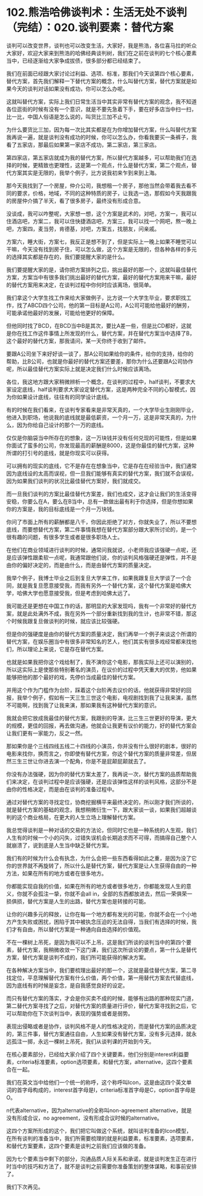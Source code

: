 # 102.熊浩哈佛谈判术：生活无处不谈判（完结）：020.谈判要素：替代方案

谈判可以改变世界，谈判也可以改变生活，大家好，我是熊浩，各位喜马拉的听众大家好，欢迎大家来到熊浩的哈佛经典谈判树，我们在之前在谈判的七个核心要素当中，已经逐渐给大家争成拔债，很多部分都已经结束了。

我们在前面已经跟大家讨论过利益、选项、标准，那我们今天谈第四个核心要素，替代方案，首先我们解释一下替代方案的概念，什么叫替代方案，替代方案就是如果今天的谈判对话如果没有成功，你可以怎么办呢。

这就叫替代方案，实际上我们日常生活当中其实非常有替代方案的观念，我不知道各位逛街的时候有没有一个意识，就是不要先急着下手，要在好多店当中扫一扫，比一比，中国人俗语是怎么说的，叫货比三加不止亏。

为什么要货比三加，因为每一次比其实都是在为你增加替代方案，什么叫替代方案我再说一遍，就是谈判没有成功的时候，你可以怎么办，你看我要买一条裤子，我看了五家店，那最后如果第一家店不成功，第二家店，第三家店。

第四家店，第五家店就成为我的替代方案，所以替代方案越多，可以帮助我们在选择的时候，更精致也更理性，这是第一个观点，什么是替代方案，第二个观点，替代方案其实是无限的，我举个例子，比方说我初来乍到来到上海。

那今天我找到了一个房屋，仲介公司，我想租一个房子，那他当然会带着我去看不同的要求，价格，地域，不同的这种特质的房子，让我选一选，那假如今天我跟我的房屋仲介搞了半天，看了很多房子，最终没有形成合意。

没谈成，我可以咋整呢，大家想一想，这个方案是武术的，对吧，方案一，我可以住酒店吧，方案二，我可以住快捷酒店吧，方案三，我可以找一个网吧，熬一晚上吧，方案四，麦当劳，肯德基，对吧，方案五，找朋友，问亲戚。

方案六，睡大街，方案七，我反正是想不到了，但是实际上一晚上如果不睡觉可以干嘛，今天没有找到房子住，可以怎么做，这个方案是无限的，但各种各样的多元的选择其实都是存在的，我们要提醒大家的是什么。

我们要提醒大家的是，请你把方案排列之后，挑出最好的那一个，这就叫最佳替代方案，方案当中有很多我们挑出最好的替代方案，最好的替代方案用来干嘛，最好的替代方案用来决定，在谈判过程中你何时应该离场，很简单。

我们拿这个大学生找工作来给大家做例子，比方说一个大学生毕业，要求职找工作，找了ABCD四个公司，他的第一目标是A公司，A公司可能给他最好的酬劳，可能承诺他最好的发展，可能给他更好的保障。

但他同时找了BCD，在BCD当中B是其次，要比A差一些，但是比CD都好，这就是你在找工作这件事情上所发现的什么，替代方案，并在替代方案当中选择了B，这个最好的替代方案，那我请问，某一天你终于收到了邮件。

要跟A公司坐下来好好谈一谈了，那A公司如果给你的条件，给你的支持，给你的帮助，比B公司，也就是你最好的替代方案还要差，那你为什么还要跟A公司协作呢，所以最佳替代方案实际上就是决定我们什么时候应该离场。

各位，我这地方跟大家稍微辨析一个概念，在谈判的过程中，half谈判，不要求大家设定底线，half谈判要求大家设定替代方案，这是两种完全不同的心智模式，因为你如果设计底线，往往有的同学设计底线。

有的时候在我们看来，在谈判专家看来是非常天真的，一个大学毕业生刚刚毕业，他进入到职场，他说我的底线就是最低薪资，一个月一万，这是非常天真的，为什么，因为你给自己设计的那个一万的底线。

仅仅是你脑袋当中所存在的想象，这一万块钱并没有任何兑现的可能性，但是如果你面试了蛮多的公司，你发现最高的薪酬是8000，这是你最佳的替代方案，这种所谓的打引号的底线，就是你现实可以获得。

可以拥有的现实的底线，它不是存在在想象当中，它是存在在经验当中，我们通常因为底线设的太高而误视，但一旦我们能够有真实的替代方案，我们就不会误视，因为如果我们谈判的状况比最佳替代方案好，我们就成交。

而一旦我们谈判的方案比最佳替代方案差，我们也成交，这才会让我们的生活变得安稳，你要么在A，要么在B当中，总有一款做出最有利于你选择，但是你想如果你的方案是，我的目标底线是一个月一万块钱。

你问了市面上所有的薪酬都是八千，你因此拒绝了对方，你就失业了，所以不要想底线，而要想替代方案，第二件事情我想在替代方案部分跟大家所讨论的，是一个很有趣的问题，有很多学生或者是很多职场人士。

在他们在商业领域进行谈判的时候，通常问我就说，小老师我应该强硬一点呢，还是应该弹性跟柔软一点呢，我通常跟他们说，你的谈判风格强硬还是弹性，并不是由你的偏好决定的，而是由什么，而是由替代方案的质量决定。

我举个例子，我博士毕业之后到复旦大学来工作，如果我跟复旦大学谈了一个合同，就是我复旦愿意接受我，而我有另外一个替代方案，这个替代方案是哈佛大学，哈佛大学也愿意接受我，但是考虑到哈佛太远了。

我可能还是更想在中国工作的话，那明显的大家发现吗，我有一个非常好的替代方案，就是此处满外不成，我在另外一个部分重新找到我的生计，也非常不错，那这个时候我跟复旦做谈判的时候，就应该比较强硬。

但是你的强硬度是由你的替代方案的质量决定，我们再举一个例子来谈这个所谓的替代方案，在娱乐圈当中有很多非常知名的艺人，他们其实有很多戏经常都来找他们，所以理论上来说，它是存在替代方案。

也就是如果我把你这个戏给制了，我不演你这个电影，那我实际上还可以演别的，所以这实际上是使那些特别著名的演员，在议价的过程中凭天重大的优势，他如果能够把他的那个最好的戏，先停价当成最佳的替代方案。

并用这个作为门槛作为台阶，踩着这个台阶再去议价的话，他就获得非常好的回报，我举个例子，假如有一天三生三世这个电影，电视剧找到我了让我来演，虽然不可能啊，找到我了让我来演，那如果我有这种替代方案的意识。

我就会把它放成我最佳的替代方案，我跟别的导演，比三生三世更好的导演，更大的规模，更佳的回报，再去做沟通，他就会让我更有议价的能力，好的替代方案会让我们更有一家能力，反之一然。

那如果你是个三线四线五线二十四线的小演员，你并没有什么很好的剧本，很好的电影来找你，换而言之，你即使有替代方案，你这个替代方案的质量非常差，但居然三生三世让你进去演一个配角，你是不是屁颠屁颠就去了。

你没有办法强硬，因为你的替代方案太差了，我再说一次，替代方案的品质帮助我们来决定，在谈判过程中是应该强硬，还是应该弹性这样的谈判风格，这部分不是由你的性格决定，而是由在谈判的准备过程中。

通过对替代方案的寻找定位，协商挖掘横平来最终决定的，所以刚才我们所谈的，就是替代方案的基础的观念，我想稍微衍生一下，跟大家谈一谈，如果我们超越谈判的这个商业格局，在更大的人生立场上理解替代方案。

我总觉得谈判是一种对话的交易的方法论，但同时它也是一种系统的人生观，我们人生有的时候一个小的闪失，过错失误机会长期追求而不可得，而搞得自己整个人就崩溃了，说到底是人生当中缺乏替代方案。

我们有的时候为什么会有执念，为什么会把一些东西看得如此之重，是因为没了它你的世界就不再旋转了，所以什么是替代方案，替代方案是让人生获得自由的一种方法，如果在所有的地方或者在很多地方。

你都能实现自我的价值，如果在所有的地方或者很多地方，你都能发现人生的意义，你就不会孤注一挚，你就不会all in，全部的东西都放进去，然后一荣俱荣一损俱损，替代方案是人生的出路，替代方案也是转接的可能。

让你的兴趣多元的释放，让你在每一个地方都有发光的可能，你就不会在一个小地方产生失败或困扰，困陷于其中被执念压迫的无法自得，当我们有选择的时候，我们才有自由，所以替代方案是一种通向自由选择的价值观。

不在一棵树上吊死，是因为我可以不上吊，这是我们所谈的谈判当中的第四个要素，替代方案，我稍微收敛一下这门课，我们这次所谈论的要点，第一什么是替代方案，替代方案是谈判不成的，我们所可能获得的解决方案。

在各种解决方案当中，我们要梳理出最好的那一个，这就是最佳替代方案，第二寻找定位，平息理解替代方案有什么价值，两个价值，第一用替代方案去代替底线，因为底线有的时候是妄念，是自我感觉良好的设定。

而只有替代方案的落实，才会是你买卖不成的时候，能够有出路的那种现实门道，第二替代方案寻找了之后，对替代方案的质量进行评价，替代方案寻找到之后，它可以帮助你在下次谈判当中，表现的强势或者是弱势。

表现出侵略或者是协作，谈判风格不是人的性格决定的，而是替代方案的品质决定的，第三件事，替代方案通往自由，人生如果没有替代方案，没有多元选择，就永远孤注一掷，永远一棵树上吊死，我们从谈判课的开始到今天。

在核心要素部分，已经给大家介绍了四个关键要素，他们分别是interest利益要素，criteria标准要素，option选项要素，和替代方案，alternative，这四个要素合在一起。

我们在英文当中给他们一个统一的称呼，这个称呼叫Icon，这是由这四个英文单词的首字母构成的，interest首字母是I，criteria标准首字母是C，option首字母是O。

n代表alternative，因为alternative的全称叫non-agreement alternative，就是没有形成合议，no agreement，没有形成合议时候的alternative。

这四个方案所形成的这个，我们把它叫做这个系统，就叫谈判准备的Icon模型，在所有谈判的准备当中，我们所需要梳理的就是利益要素，标准要素，选项要素，和替代方案要素，这四个要素是谈判之前我们应该做的准备。

因为七个要素当中剩下的部分，沟通品质人际关系和承诺，就是谈判发生正在进行时当中的技巧和方法了，就不是谈判之前需要你准备策划的整体谋略，和事前安排了。

我们下次再见。